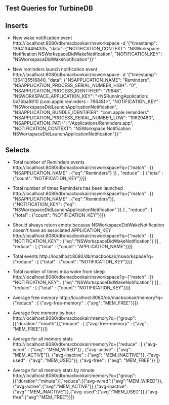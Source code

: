 Test Queries for TurbineDB
--------------------------

## Inserts

* New wake notification event
http://localhost:8080/db/macbookair/nsworkspace -d '{"timestamp": 1364134494335, "data": {"NOTIFICATION_CONTEXT": "NSWorkspace Notification NSWorkspaceDidWakeNotification", "NOTIFICATION_KEY": "NSWorkspaceDidWakeNotification"}}''

* New reminders launch notification event
http://localhost:8080/db/macbookair/nsworkspace -d '{"timestamp": 1364135516840, "data": {"NSAPPLICATION_NAME": "Reminders", "NSAPPLICATION_PROCESS_SERIAL_NUMBER_HIGH": "0", "NSAPPLICATION_PROCESS_IDENTIFIER": "79648", "NSWORKSPACE_APPLICATION_KEY": "<NSRunningApplication: 0x7bba6910 (com.apple.reminders - 79648)>", "NOTIFICATION_KEY": "NSWorkspaceDidLaunchApplicationNotification", "NSAPPLICATION_BUNDLE_IDENTIFIER": "com.apple.reminders", "NSAPPLICATION_PROCESS_SERIAL_NUMBER_LOW": "19829480", "NSAPPLICATION_PATH": "/Applications/Reminders.app", "NOTIFICATION_CONTEXT": "NSWorkspace Notification NSWorkspaceDidLaunchApplicationNotification"}}''



## Selects

* Total number of Reminders events
http://localhost:8080/db/macbookair/nsworkspace?q={"match" : [{ "NSAPPLICATION_NAME" : {"eq":"Reminders"} }] , "reduce" : [ {"total" : {"count": "NOTIFICATION_KEY"}}]}

* Total number of times Reminders has been launched
http://localhost:8080/db/macbookair/nsworkspace?q={"match" : [{ "NSAPPLICATION_NAME" : {"eq":"Reminders"}}, {"NOTIFICATION_KEY": {"eq": "NSWorkspaceDidLaunchApplicationNotification" }} ] , "reduce" : [ {"total" : {"count": "NOTIFICATION_KEY"}}]}

* Should always return empty because NSWorkspaceDidWakeNotification doesn't have an associated APPLICATION_KEY
http://localhost:8080/db/macbookair/nsworkspace?q={"match" : [{ "NOTIFICATION_KEY" : {"eq":"NSWorkspaceDidWakeNotification"} }] , "reduce" : [ {"total" : {"count": "APPLICATION_NAME"}}]}

* Total events
http://localhost:8080/db/macbookair/nsworkspace?q={"reduce" : [ {"total" : {"count": "NOTIFICATION_KEY"}}]}

* Total number of times mba woke from sleep
http://localhost:8080/db/macbookair/nsworkspace?q={"match" : [{ "NOTIFICATION_KEY" : {"eq":"NSWorkspaceDidWakeNotification"} }] , "reduce" : [ {"total" : {"count": "NOTIFICATION_KEY"}}]}

* Average free memory
http://localhost:8080/db/macbookair/memory?q={"reduce" : [ {"avg-free-memory" : {"avg": "MEM_FREE"}}]}

* Average free memory by hour
http://localhost:8080/db/macbookair/memory?q={"group":[{"duration":"month"}],"reduce" : [ {"avg-free-memory" : {"avg": "MEM_FREE"}}]}

* Average for all memory stats
http://localhost:8080/db/macbookair/memory?q={"reduce" : [ {"avg-wired" : {"avg": "MEM_WIRED"}} , {"avg-active" : {"avg": "MEM_ACTIVE"}}, {"avg-inactive" : {"avg": "MEM_INACTIVE"}}, {"avg-used" : {"avg": "MEM_USED"}}, {"avg-free" : {"avg": "MEM_FREE"}} ]}

* Average for all memory stats by minute
http://localhost:8080/db/macbookair/memory?q={"group":[{"duration":"minute"}],"reduce":[{"avg-wired":{"avg":"MEM_WIRED"}},{"avg-active":{"avg":"MEM_ACTIVE"}},{"avg-inactive":{"avg":"MEM_INACTIVE"}},{"avg-used":{"avg":"MEM_USED"}},{"avg-free":{"avg":"MEM_FREE"}}]}